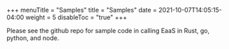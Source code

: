 +++
menuTitle = "Samples"
title = "Samples"
date = 2021-10-07T14:05:15-04:00
weight = 5
disableToc = "true"
+++

Please see the github repo for sample code in calling EaaS in Rust, go, python, and node.
